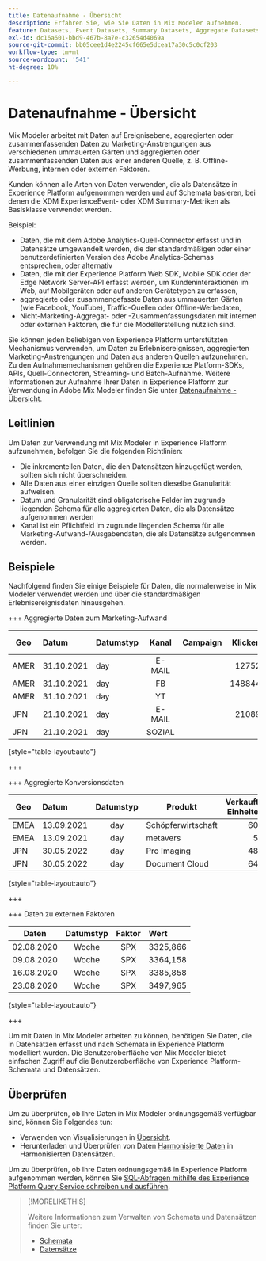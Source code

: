 ```yaml
---
title: Datenaufnahme - Übersicht
description: Erfahren Sie, wie Sie Daten in Mix Modeler aufnehmen.
feature: Datasets, Event Datasets, Summary Datasets, Aggregate Datasets
exl-id: dc16a601-bbd9-467b-8a7e-c32654d4069a
source-git-commit: bb05cee1d4e2245cf665e5dcea17a30c5c0cf203
workflow-type: tm+mt
source-wordcount: '541'
ht-degree: 10%

---
```


# Datenaufnahme - Übersicht

Mix Modeler arbeitet mit Daten auf Ereignisebene, aggregierten oder zusammenfassenden Daten zu Marketing-Anstrengungen aus verschiedenen ummauerten Gärten und aggregierten oder zusammenfassenden Daten aus einer anderen Quelle, z. B. Offline-Werbung, internen oder externen Faktoren.

Kunden können alle Arten von Daten verwenden, die als Datensätze in Experience Platform aufgenommen werden und auf Schemata basieren, bei denen die XDM ExperienceEvent- oder XDM Summary-Metriken als Basisklasse verwendet werden.

Beispiel:

* Daten, die mit dem Adobe Analytics-Quell-Connector erfasst und in Datensätze umgewandelt werden, die der standardmäßigen oder einer benutzerdefinierten Version des Adobe Analytics-Schemas entsprechen, oder alternativ
* Daten, die mit der Experience Platform Web SDK, Mobile SDK oder der Edge Network Server-API erfasst werden, um Kundeninteraktionen im Web, auf Mobilgeräten oder auf anderen Gerätetypen zu erfassen,
* aggregierte oder zusammengefasste Daten aus ummauerten Gärten (wie Facebook, YouTube), Traffic-Quellen oder Offline-Werbedaten,
* Nicht-Marketing-Aggregat- oder -Zusammenfassungsdaten mit internen oder externen Faktoren, die für die Modellerstellung nützlich sind.

Sie können jeden beliebigen von Experience Platform unterstützten Mechanismus verwenden, um Daten zu Erlebnisereignissen, aggregierten Marketing-Anstrengungen und Daten aus anderen Quellen aufzunehmen. Zu den Aufnahmemechanismen gehören die Experience Platform-SDKs, APIs, Quell-Connectoren, Streaming- und Batch-Aufnahme. Weitere Informationen zur Aufnahme Ihrer Daten in Experience Platform zur Verwendung in Adobe Mix Modeler finden Sie unter [Datenaufnahme - Übersicht](https://experienceleague.adobe.com/de/docs/experience-platform/ingestion/home).

## Leitlinien

Um Daten zur Verwendung mit Mix Modeler in Experience Platform aufzunehmen, befolgen Sie die folgenden Richtlinien:

* Die inkrementellen Daten, die den Datensätzen hinzugefügt werden, sollten sich nicht überschneiden.
* Alle Daten aus einer einzigen Quelle sollten dieselbe Granularität aufweisen.
* Datum und Granularität sind obligatorische Felder im zugrunde liegenden Schema für alle aggregierten Daten, die als Datensätze aufgenommen werden
* Kanal ist ein Pflichtfeld im zugrunde liegenden Schema für alle Marketing-Aufwand-/Ausgabendaten, die als Datensätze aufgenommen werden.


## Beispiele

Nachfolgend finden Sie einige Beispiele für Daten, die normalerweise in Mix Modeler verwendet werden und über die standardmäßigen Erlebnisereignisdaten hinausgehen.

+++ Aggregierte Daten zum Marketing-Aufwand

| Geo | Datum | Datumstyp | Kanal | Campaign | Klicken | verdient | Interaktion | Impression | Öffnen | in Besitz | Gesendet | Ausgaben |
|---|:--|---|:---:|---|--:|---|--:|---|---|---|--:|--:|
| AMER | 31.10.2021 | day | E-MAIL | | 12752 | | | | | | 1132945 | |
| AMER | 31.10.2021 | day | FB | | 148844 | | | | | | | 42111 |
| AMER | 31.10.2021 | day | YT | | | | 2314452 | | | | | 10540 |
| JPN | 21.10.2021 | day | E-MAIL | | 21089 | | | | | | 3283626 | |
| JPN | 21.10.2021 | day | SOZIAL | | | | 621 | | | | | 74512 |

{style="table-layout:auto"}

+++

+++ Aggregierte Konversionsdaten

| Geo | Datum | Datumstyp | Produkt | Verkaufte Einheiten | Einnahmen |
|---|:---|:---:|---|--:|--:|
| EMEA | 13.09.2021 | day | Schöpferwirtschaft | 603 | 36537,68 |
| EMEA | 13.09.2021 | day | metavers | 55 | 21704,37 |
| JPN | 30.05.2022 | day | Pro Imaging | 487 | 64469,60 |
| JPN | 30.05.2022 | day | Document Cloud | 642 | 100509,07 |

{style="table-layout:auto"}

+++

+++ Daten zu externen Faktoren

| Daten | Datumstyp | Faktor | Wert |
|---|:---:|:---:|:---|
| 02.08.2020 | Woche | SPX | 3325,866 |
| 09.08.2020 | Woche | SPX | 3364,158 |
| 16.08.2020 | Woche | SPX | 3385,858 |
| 23.08.2020 | Woche | SPX | 3497,965 |

{style="table-layout:auto"}

+++

Um mit Daten in Mix Modeler arbeiten zu können, benötigen Sie Daten, die in Datensätzen erfasst und nach Schemata in Experience Platform modelliert wurden. Die Benutzeroberfläche von Mix Modeler bietet einfachen Zugriff auf die Benutzeroberfläche von Experience Platform-Schemata und Datensätzen.


## Überprüfen

Um zu überprüfen, ob Ihre Daten in Mix Modeler ordnungsgemäß verfügbar sind, können Sie Folgendes tun:

* Verwenden von Visualisierungen in [Übersicht](/help/overview.md).
* Herunterladen und Überprüfen von Daten [Harmonisierte Daten](/help/harmonize-data/overview.md) in Harmonisierten Datensätzen.

Um zu überprüfen, ob Ihre Daten ordnungsgemäß in Experience Platform aufgenommen werden, können Sie [SQL-Abfragen mithilfe des Experience Platform Query Service schreiben und ausführen](https://experienceleague.adobe.com/de/docs/experience-platform/query/home).


>[!MORELIKETHIS]
>
>Weitere Informationen zum Verwalten von Schemata und Datensätzen finden Sie unter:
>
>* [Schemata](schemas.md)
>* [Datensätze](datasets.md)
